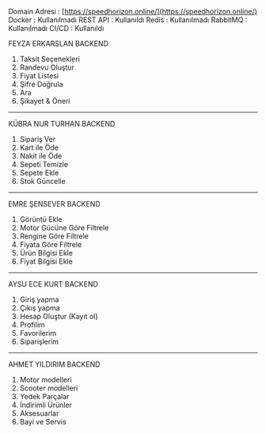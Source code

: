 Domain Adresi : [https://speedhorizon.online/](https://speedhorizon.online/)                                                                              
Docker : Kullanılmadı
REST API : Kullanıldı
Redis : Kullanılmadı
RabbitMQ : Kullanılmadı
CI/CD : Kullanıldı

FEYZA ERKARSLAN BACKEND
1. Taksit Seçenekleri  
2. Randevu Oluştur  
3. Fiyat Listesi  
4. Şifre Doğrula  
5. Ara  
6. Şikayet & Öneri
---------------------------------------------------------------------------------------------------------------------------------------------------------------------------------------------------------
KÜBRA NUR TURHAN BACKEND
1. Sipariş Ver  
2. Kart ile Öde  
3. Nakit ile Öde  
4. Sepeti Temizle  
5. Sepete Ekle  
6. Stok Güncelle  
---------------------------------------------------------------------------------------------------------------------------------------------------------------------------------------------------------
EMRE ŞENSEVER BACKEND 
1. Görüntü Ekle  
2. Motor Gücüne Göre Filtrele  
3. Rengine Göre Filtrele  
4. Fiyata Göre Filtrele  
5. Ürün Bilgisi Ekle  
6. Fiyat Bilgisi Ekle  
---------------------------------------------------------------------------------------------------------------------------------------------------------------------------------------------------------
AYSU ECE KURT BACKEND
1. Giriş yapma  
2. Çıkış yapma  
3. Hesap Oluştur (Kayıt ol)  
4. Profilim  
5. Favorilerim  
6. Siparişlerim  
---------------------------------------------------------------------------------------------------------------------------------------------------------------------------------------------------------
AHMET YILDIRIM BACKEND 
1. Motor modelleri  
2. Scooter modelleri  
3. Yedek Parçalar  
4. İndirimli Ürünler  
5. Aksesuarlar  
6. Bayi ve Servis  
